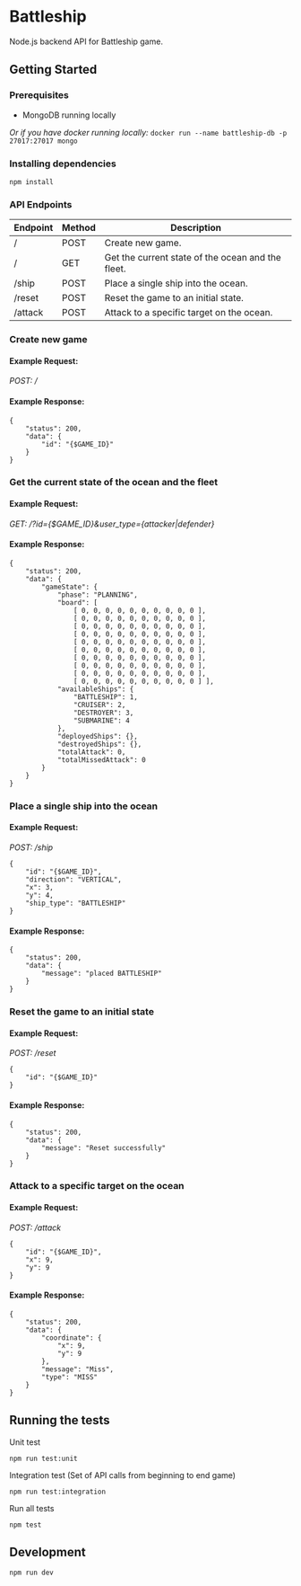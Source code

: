 # Battleship

Node.js backend API for Battleship game.

## Getting Started

### Prerequisites

* MongoDB  running locally

_Or if you have docker running locally:_ ```docker run --name battleship-db -p 27017:27017 mongo```

### Installing dependencies

```
npm install
```

### API Endpoints

| Endpoint              | Method    | Description                                            |
|-----------            |-----------|-------------                                           |
| /                     | POST      | Create new game.                                       |
| /                     | GET       | ​Get the current state of the ocean and the fleet.      |
| /ship                 | POST      | ​Place a single ship into the ocean.                    |
| /reset                | POST      | Reset the game to an initial state.                    |
| /attack               | POST      | Attack to a specific target on the ocean.              |

### Create new game

#### Example Request:

<i>POST: /</i>

#### Example Response:

````
{
    "status": 200,
    "data": {
        "id": "{$GAME_ID}"
    }
}
````

### Get the current state of the ocean and the fleet

#### Example Request:

<i>GET: /?id={$GAME_ID}&user_type={attacker|defender}</i>

#### Example Response:
````
{
    "status": 200,
    "data": {
        "gameState": {
            "phase": "PLANNING",
            "board": [
                [ 0, 0, 0, 0, 0, 0, 0, 0, 0, 0 ],
                [ 0, 0, 0, 0, 0, 0, 0, 0, 0, 0 ],
                [ 0, 0, 0, 0, 0, 0, 0, 0, 0, 0 ],
                [ 0, 0, 0, 0, 0, 0, 0, 0, 0, 0 ],
                [ 0, 0, 0, 0, 0, 0, 0, 0, 0, 0 ],
                [ 0, 0, 0, 0, 0, 0, 0, 0, 0, 0 ],
                [ 0, 0, 0, 0, 0, 0, 0, 0, 0, 0 ],
                [ 0, 0, 0, 0, 0, 0, 0, 0, 0, 0 ],
                [ 0, 0, 0, 0, 0, 0, 0, 0, 0, 0 ],
                [ 0, 0, 0, 0, 0, 0, 0, 0, 0, 0 ] ],
            "availableShips": {
                "BATTLESHIP": 1,
                "CRUISER": 2,
                "DESTROYER": 3,
                "SUBMARINE": 4
            },
            "deployedShips": {},
            "destroyedShips": {},
            "totalAttack": 0,
            "totalMissedAttack": 0
        }
    }
}
````

### Place a single ship into the ocean

#### Example Request:

<i>POST: /ship</i>
````
{
    "id": "{$GAME_ID}",
    "direction": "VERTICAL",
    "x": 3,
    "y": 4,
    "ship_type": "BATTLESHIP"
}
````

#### Example Response:

````
{
    "status": 200,
    "data": {
        "message": "placed BATTLESHIP"
    }
}
````

### Reset the game to an initial state

#### Example Request:

<i>POST: /reset</i>
````
{
	"id": "{$GAME_ID}"
}
````

#### Example Response:

````
{
    "status": 200,
    "data": {
        "message": "Reset successfully"
    }
}
````

### Attack to a specific target on the ocean

#### Example Request:

<i>POST: /attack</i>
````
{
	"id": "{$GAME_ID}",
	"x": 9,
	"y": 9
}
````

#### Example Response:

````
{
    "status": 200,
    "data": {
        "coordinate": {
            "x": 9,
            "y": 9
        },
        "message": "Miss",
        "type": "MISS"
    }
}
````


## Running the tests

Unit test

```
npm run test:unit
```

Integration test (Set of API calls from beginning to end game)

```
npm run test:integration
```

Run all tests

```
npm test
```

## Development

```
npm run dev
```
